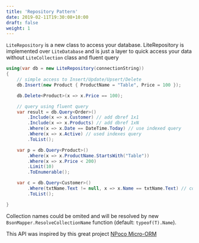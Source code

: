 ```yaml
---
title: 'Repository Pattern'
date: 2019-02-11T19:30:08+10:00
draft: false
weight: 1
---
```


`LiteRepository` is a new class to access your database. LiteRepository is implemented over `LiteDatabase` and is just a layer to quick access your data without `LiteCollection` class and fluent query

```C#
using(var db = new LiteRepository(connectionString))
{
    // simple access to Insert/Update/Upsert/Delete
    db.Insert(new Product { ProductName = "Table", Price = 100 });

    db.Delete<Product>(x => x.Price == 100);

    // query using fluent query
    var result = db.Query<Order>()
        .Include(x => x.Customer) // add dbref 1x1
        .Include(x => x.Products) // add dbref 1xN
        .Where(x => x.Date == DateTime.Today) // use indexed query
        .Where(x => x.Active) // used indexes query
        .ToList();

    var p = db.Query<Product>()
        .Where(x => x.ProductName.StartsWith("Table"))
        .Where(x => x.Price < 200)
        .Limit(10)
        .ToEnumerable();

    var c = db.Query<Customer>()
        .Where(txtName.Text != null, x => x.Name == txtName.Text) // conditional filter
        .ToList();

}
```

Collection names could be omited and will be resolved by new `BsonMapper.ResolveCollectionName` function (default: `typeof(T).Name`).

This API was inspired by this great project [NPoco Micro-ORM](https://github.com/schotime/NPoco)